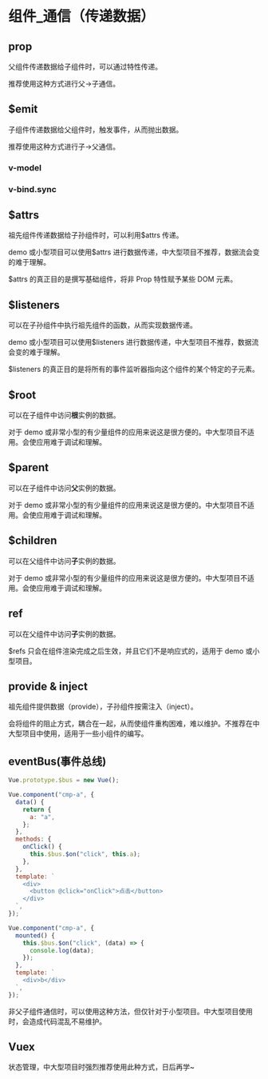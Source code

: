# 组件\_通信（传递数据）

## prop

父组件传递数据给子组件时，可以通过特性传递。

推荐使用这种方式进行父->子通信。

## $emit

子组件传递数据给父组件时，触发事件，从而抛出数据。

推荐使用这种方式进行子->父通信。

### v-model

### v-bind.sync

## $attrs

祖先组件传递数据给子孙组件时，可以利用$attrs 传递。

demo 或小型项目可以使用$attrs 进行数据传递，中大型项目不推荐，数据流会变的难于理解。

$attrs 的真正目的是撰写基础组件，将非 Prop 特性赋予某些 DOM 元素。

## $listeners

可以在子孙组件中执行祖先组件的函数，从而实现数据传递。

demo 或小型项目可以使用$listeners 进行数据传递，中大型项目不推荐，数据流会变的难于理解。

$listeners 的真正目的是将所有的事件监听器指向这个组件的某个特定的子元素。

## $root

可以在子组件中访问**根**实例的数据。

对于 demo 或非常小型的有少量组件的应用来说这是很方便的。中大型项目不适用。会使应用难于调试和理解。

## $parent

可以在子组件中访问**父**实例的数据。

对于 demo 或非常小型的有少量组件的应用来说这是很方便的。中大型项目不适用。会使应用难于调试和理解。

## $children

可以在父组件中访问**子**实例的数据。

对于 demo 或非常小型的有少量组件的应用来说这是很方便的。中大型项目不适用。会使应用难于调试和理解。

## ref

可以在父组件中访问**子**实例的数据。

$refs 只会在组件渲染完成之后生效，并且它们不是响应式的，适用于 demo 或小型项目。

## provide & inject

祖先组件提供数据（provide），子孙组件按需注入（inject）。

会将组件的阻止方式，耦合在一起，从而使组件重构困难，难以维护。不推荐在中大型项目中使用，适用于一些小组件的编写。

## eventBus(事件总线)

```js
Vue.prototype.$bus = new Vue();
```

```js
Vue.component("cmp-a", {
  data() {
    return {
      a: "a",
    };
  },
  methods: {
    onClick() {
      this.$bus.$on("click", this.a);
    },
  },
  template: `
    <div>
      <button @click="onClick">点击</button>
    </div>
  `,
});
```

```js
Vue.component("cmp-a", {
  mounted() {
    this.$bus.$on("click", (data) => {
      console.log(data);
    });
  },
  template: `
    <div>b</div>
  `,
});
```

非父子组件通信时，可以使用这种方法，但仅针对于小型项目。中大型项目使用时，会造成代码混乱不易维护。

## Vuex

状态管理，中大型项目时强烈推荐使用此种方式，日后再学~
